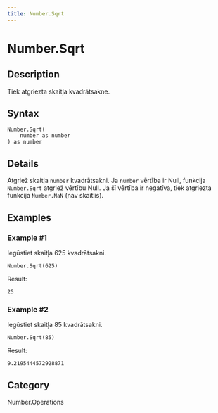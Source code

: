 ```yaml
---
title: Number.Sqrt
---
```


# Number.Sqrt


## Description

Tiek atgriezta skaitļa kvadrātsakne.


## Syntax

```powerquery
Number.Sqrt(
    number as number
) as number
```


## Details

Atgriež skaitļa <code>number</code> kvadrātsakni.    Ja <code>number</code> vērtība ir Null, funkcija <code>Number.Sqrt</code> atgriež vērtību Null. Ja šī vērtība ir negatīva, tiek atgriezta funkcija <code>Number.NaN</code> (nav skaitlis).


## Examples

### Example #1 
Iegūstiet skaitļa 625 kvadrātsakni.
```powerquery
Number.Sqrt(625)
```

Result: 
```powerquery
25
```


### Example #2 
Iegūstiet skaitļa 85 kvadrātsakni.
```powerquery
Number.Sqrt(85)
```

Result: 
```powerquery
9.2195444572928871
```




## Category
Number.Operations
